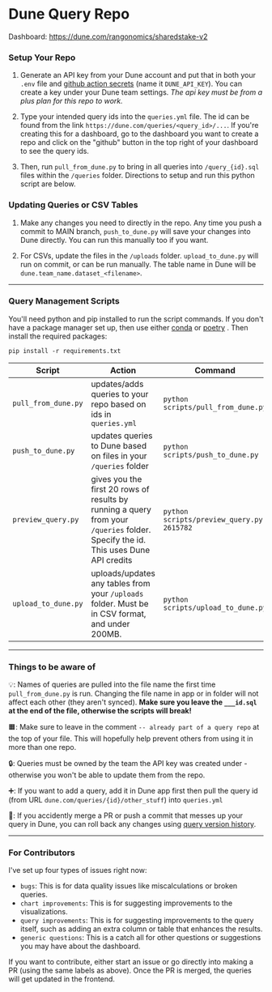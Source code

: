 # Dune Query Repo

Dashboard: https://dune.com/rangonomics/sharedstake-v2

### Setup Your Repo

1. Generate an API key from your Dune account and put that in both your `.env` file and [github action secrets](https://docs.github.com/en/actions/security-guides/using-secrets-in-github-actions#creating-secrets-for-a-repository) (name it `DUNE_API_KEY`). You can create a key under your Dune team settings. *The api key must be from a plus plan for this repo to work.*

2. Type your intended query ids into the `queries.yml` file. The id can be found from the link `https://dune.com/queries/<query_id>/...`. If you're creating this for a dashboard, go to the dashboard you want to create a repo and click on the "github" button in the top right of your dashboard to see the query ids.

3. Then, run `pull_from_dune.py` to bring in all queries into `/query_{id}.sql` files within the `/queries` folder. Directions to setup and run this python script are below.

### Updating Queries or CSV Tables

1. Make any changes you need to directly in the repo. Any time you push a commit to MAIN branch, `push_to_dune.py` will save your changes into Dune directly. You can run this manually too if you want.

2. For CSVs, update the files in the `/uploads` folder. `upload_to_dune.py` will run on commit, or can be run manually. The table name in Dune will be `dune.team_name.dataset_<filename>`.

---

### Query Management Scripts

You'll need python and pip installed to run the script commands. If you don't have a package manager set up, then use either [conda](https://www.anaconda.com/download) or [poetry](https://python-poetry.org/) . Then install the required packages:

```
pip install -r requirements.txt
```

| Script | Action                                                                                                                                                    | Command |
|---|-----------------------------------------------------------------------------------------------------------------------------------------------------------|---|
| `pull_from_dune.py` | updates/adds queries to your repo based on ids in `queries.yml`                                                                                           | `python scripts/pull_from_dune.py` |
| `push_to_dune.py` | updates queries to Dune based on files in your `/queries` folder                                                                                          | `python scripts/push_to_dune.py` |
| `preview_query.py` | gives you the first 20 rows of results by running a query from your `/queries` folder. Specify the id. This uses Dune API credits | `python scripts/preview_query.py 2615782` |
| `upload_to_dune.py` | uploads/updates any tables from your `/uploads` folder. Must be in CSV format, and under 200MB. | `python scripts/upload_to_dune.py` |

---

### Things to be aware of

💡: Names of queries are pulled into the file name the first time `pull_from_dune.py` is run. Changing the file name in app or in folder will not affect each other (they aren't synced). **Make sure you leave the `___id.sql` at the end of the file, otherwise the scripts will break!**

🟧: Make sure to leave in the comment `-- already part of a query repo` at the top of your file. This will hopefully help prevent others from using it in more than one repo.

🔒: Queries must be owned by the team the API key was created under - otherwise you won't be able to update them from the repo.

➕: If you want to add a query, add it in Dune app first then pull the query id (from URL `dune.com/queries/{id}/other_stuff`) into `queries.yml`

🛑: If you accidently merge a PR or push a commit that messes up your query in Dune, you can roll back any changes using [query version history](https://dune.com/docs/app/query-editor/version-history).

---

### For Contributors

I've set up four types of issues right now:
- `bugs`: This is for data quality issues like miscalculations or broken queries.
- `chart improvements`: This is for suggesting improvements to the visualizations.
- `query improvements`: This is for suggesting improvements to the query itself, such as adding an extra column or table that enhances the results.
- `generic questions`: This is a catch all for other questions or suggestions you may have about the dashboard.

If you want to contribute, either start an issue or go directly into making a PR (using the same labels as above). Once the PR is merged, the queries will get updated in the frontend.
